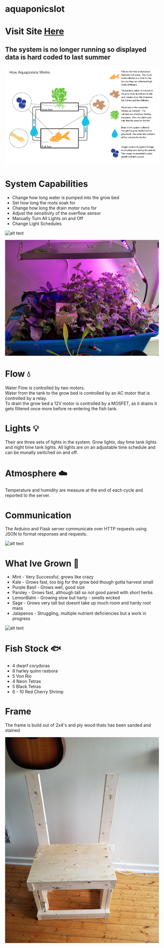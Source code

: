 # aquaponicsIot
# Visit Site [Here](http://aquaponicsiot.sdhwcyirgh.ca-central-1.elasticbeanstalk.com/)
## The system is no longer running so displayed data is hard coded to last summer

![alt text](https://github.com/lwaghorn/aquaponicsIot/blob/master/pictures/3488483907_4e92114664_o.png)

# System Capabilities
* Change how long water is pumped into the grow bed
* Set how long the roots soak for
* Change how long the drain motor runs for
* Adjust the sensitivity of the overflow sensor
* Manually Turn All Lights on and Off
* Change Light Schedules

![alt text](https://github.com/lwaghorn/aquaponicsIot/blob/master/pictures/_DSC4123.jpg)

![alt text](https://github.com/lwaghorn/aquaponicsIot/blob/master/pictures/fullbed.jpg)

# Flow 💧 
Water Flow is controlled by two motors.  
Water from the tank to the grow bed is controlled by an AC motor that is controlled by a relay.  
To drain the grow bed a 12V motor is controlled by a MOSFET, as it drains it gets filtered once more before re-entering the fish tank.

# Lights 💡
Their are three sets of lights in the system. Grow lights, day time tank lights and night time tank lights. All lights are on an adjustable time schedule and can be munally switched on and off.

# Atmosphere ☁️
Temperature and humidity are measure at the end of each cycle and reported to the server.

# Communication 
The Arduino and Flask server communicate over HTTP requests using JSON to format responses and requests.


![alt text](https://github.com/lwaghorn/aquaponicsIot/blob/master/pictures/_DSC4125.jpg)

# What Ive Grown 🌿

* Mint - Very Successful, grows like crazy
* Kale - Grows fast, too big for the grow bed though gotta harvest small
* Purple Basil - Grows well, good size
* Parsley - Grows fast, although tall so not good pared with short herbs
* LemonBalm - Growing slow but harty - smells wicked
* Sage - Grows very tall but doesnt take up much room and hardy root mass
* Jalapenos - Struggling, multiple nutrient deficiencies but a work in progress 

![alt text](https://github.com/lwaghorn/aquaponicsIot/blob/master/pictures/_DSC4124.jpg)

# Fish Stock 🐟
* 4 dwarf corydoras
* 8 harley quinn rasbora
* 5 Von Rio
* 4 Neon Tetras
* 5 Black Tetras
* 6 - 10 Red Cherry Shrimp 

# Frame
The frame is build out of 2x4's and ply wood thats has been sanded and stained

![alt text](https://github.com/lwaghorn/aquaponicsIot/blob/master/pictures/20180422_191043.jpg)
